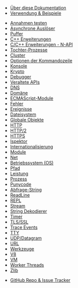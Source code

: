 <!--
  NB(chrisdickinson): if you move this file, be sure to update
  tools/doc/html.js to point at the new location.
-->

<!--introduced_in=v0.10.0-->

* [Über diese Dokumentation](documentation.html)
* [Verwendung & Beispiele](synopsis.html)

<div class="line"></div>

* [Annahmen testen](assert.html)
* [Asynchrone Auslöser](async_hooks.html)
* [Puffer](buffer.html)
* [C++ Erweiterungen](addons.html)
* [C/C++ Erweiterungen - N-API](n-api.html)
* [Tochter-Prozesse](child_process.html)
* [Cluster](cluster.html)
* [Optionen der Kommandozeile](cli.html)
* [Konsole](console.html)
* [Krypto](crypto.html)
* [Debugger](debugger.html)
* [Veraltete APIs](deprecations.html)
* [DNS](dns.html)
* [Domäne](domain.html)
* [ECMAScript-Module](esm.html)
* [Fehler](errors.html)
* [Ereignisse](events.html)
* [Dateisystem](fs.html)
* [Globale Objekte](globals.html)
* [HTTP](http.html)
* [HTTP/2](http2.html)
* [HTTPS](https.html)
* [Ispektor](inspector.html)
* [Internationalisierung](intl.html)
* [Module](modules.html)
* [Net](net.html)
* [Betriebssystem (OS)](os.html)
* [Pfad](path.html)
* [Leistung](perf_hooks.html)
* [Prozess](process.html)
* [Punycode](punycode.html)
* [Abfrage-String](querystring.html)
* [ReadLine](readline.html)
* [REPL](repl.html)
* [Stream](stream.html)
* [String Dekodierer](string_decoder.html)
* [Timer](timers.html)
* [TLS/SSL](tls.html)
* [Trace Events](tracing.html)
* [TTY](tty.html)
* [UDP/Datagram](dgram.html)
* [URL](url.html)
* [Werkzeuge](util.html)
* [V8](v8.html)
* [VM](vm.html)
* [Worker Threads](worker_threads.html)
* [Zlib](zlib.html)

<div class="line"></div>

* [GitHub Repo & Issue Tracker](https://github.com/nodejs/node)
